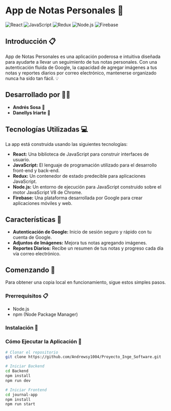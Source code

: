 # App de Notas Personales 📝

![React](https://skillicons.dev/icons?i=react)
![JavaScript](https://skillicons.dev/icons?i=js)
![Redux](https://skillicons.dev/icons?i=redux)
![Node.js](https://skillicons.dev/icons?i=nodejs)
![Firebase](https://skillicons.dev/icons?i=firebase)

## Introducción 📋

App de Notas Personales es una aplicación poderosa e intuitiva diseñada para ayudarte a llevar un seguimiento de tus notas personales. Con una autenticación fluida de Google, la capacidad de agregar imágenes a tus notas y reportes diarios por correo electrónico, mantenerse organizado nunca ha sido tan fácil. 💡

## Desarrollado por 👨‍💻

- **Andrés Sosa** 🚀
- **Danellys Iriarte** 🌟

## Tecnologías Utilizadas 💻

La app está construida usando las siguientes tecnologías:

-  **React:** Una biblioteca de JavaScript para construir interfaces de usuario.
- **JavaScript:** El lenguaje de programación utilizado para el desarrollo front-end y back-end.
-  **Redux:** Un contenedor de estado predecible para aplicaciones JavaScript.
- **Node.js:** Un entorno de ejecución para JavaScript construido sobre el motor JavaScript V8 de Chrome.
-  **Firebase:** Una plataforma desarrollada por Google para crear aplicaciones móviles y web.

## Características 🌟

- **Autenticación de Google:** Inicio de sesión seguro y rápido con tu cuenta de Google.
- **Adjuntos de Imágenes:** Mejora tus notas agregando imágenes.
- **Reportes Diarios:** Recibe un resumen de tus notas y progreso cada día vía correo electrónico.

## Comenzando 🚀

Para obtener una copia local en funcionamiento, sigue estos simples pasos.

### Prerrequisitos 📋

-  Node.js
-  npm (Node Package Manager)

### Instalación 🔧

### Cómo Ejecutar la Aplicación 🚀

```bash
# Clonar el repositorio
git clone https://github.com/Andrewsy1004/Proyecto_Inge_Software.git

# Iniciar Backend
cd Backend
npm install
npm run dev

# Iniciar Frontend
cd journal-app
npm install
npm run start
